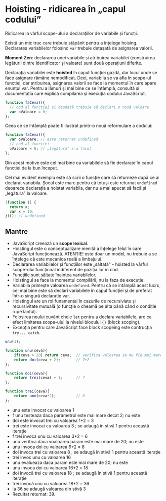 # Hoisting - ridicarea în „capul codului”

Ridicarea la vârful scope-ului a declarațiilor de variabile și funcții.

Există un mic truc care trebuie stăpânit pentru a înțelege hoising. Declararea variabilelor folosind `var` trebuie detașată de asignarea valorii.

**Moment Zen**: declararea unei variabile și atribuirea variabilei (construirea legăturii dintre identificator și valoare) sunt două operațiuni diferite.

Declarația variabilei este **hoisted** în capul funcției gazdă, dar locul unde se face asignare rămâne nemodificat.
Deci, variabila se va afla în scope-ul funcției, dar atribuirea, asignarea valorii se face la momentul în care apare enunțul var. Pentru a lămuri și mai bine ce se întâmplă, consultă și documentația care explică compilarea și execuția codului JavaScript.

```js
function faCeva(){
  // cod al funcției și deodată trebuie să declari o nouă valoare
  var oValoare = 0;
};
```

Ceea ce se întâmplă poate fi ilustrat printr-o nouă reformulare a codului:

```js
function faCeva(){
  var oValoare; // este returnat undefined
  // cod al funcției
  oValoare = 0; // „legătura” s-a făcut
};
```

Din acest motive este cel mai bine ca variabilele să fie declarate în capul funcției de la bun început.

Cel mai evident exemplu este să scrii o funcție care să returneze după ce ai declarat variabila. Șocul este mare pentru că totuși este returnat `undefined` deoarece declarația a hoistat variabila, dar nu a mai apucat să facă și „legătura” la valoare.

```javascript
(function () {
  return x;
  var x = 10;
})(); // undefined
```

## Mantre

- JavaScript creează un **scope lexical**.
- Hoistingul este o conceptualizare menită a înțelege felul în care JavaScript funcționează. ATENȚIE! este doar un model, nu trebuie a se înțelege că este mecanica reală a limbajului.
- Declararea variabilelor și funcțiilor este „săltată" - hoisted la vârful scope-ului funcțional indiferent de poziția lor în cod.
- Funcțiile sunt săltate înaintea variabilelor.
- Hoistingul se face la momentul compilării, nu la faza de execuție.
- Variabila primește valoarea `undefined`. Pentru că se întâmplă acest lucru, cel mai bine este să declari variabilele în capul funcției și de preferat într-o singură declarație var.
- Hoistingul are un rol funamental în cazurile de recursiviate și recursivitate mutuală (o funcție o cheamă pe alta până când o condiție rupe lanțul).
- Folosirea noului cuvânt cheie `let` pentru a declara variabilele, are ca efect limitarea scope-ului la nivelul blocului `{}` (block scoping).
- Excepția pentru care JavaScript face block scopeing este contrucția `try... catch`.

```js
unu(1);

function unu(ceva){
    if(ceva > 20) return ceva;  // verifica valoarea sa nu fie mai mare de 20
    return doi(ceva + 2);       // 7+2
};

function doi(ceva){
    return trei(ceva) + 1;      // 7
};

function trei(ceva){
    return unu(ceva*2);         // 6
};
```

- unu este invocat cu valoarea 1
- f unu testeaza daca parametrul este mai mare decat 2; nu este
- doi este invocat trei cu valoarea 1+2 = 3
- trei este invocat cu valoarea 3 ; se adaugă în stivă 1 pentru această iterație
- f trei invoca unu cu valoarea 3*2 = 6
- unu verifica daca voaloarea param este mai mare de 20; nu este
- unu invoca doi cu valoarea 6+2 = 8
- doi invoca trei cu valoarea 8 ; se adaugă în stivă 1 pentru această iterație
- trei invoc unu cu valoarea 16
- unu evalueaza daca param este mai mare de 20; nu este
- unu invoca doi cu valoarea 16+2 = 18
- doi invocă trei cu valoarea 18 ; se adaugă în stivă 1 pentru această iterație
- trei invocă unu cu valoarea 18*2 = 36
- la 36 se adaugă valoarea din stivă 3
- Rezultat returnat: 39.
